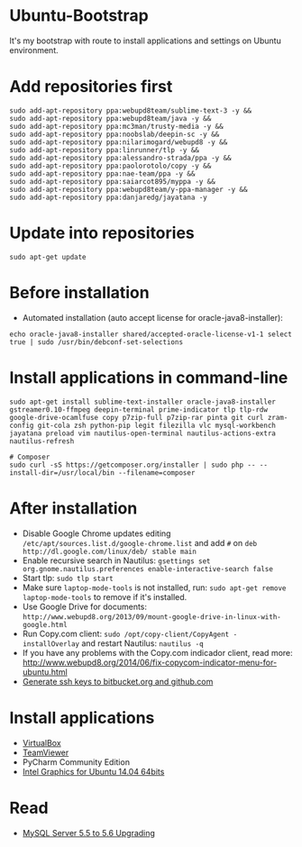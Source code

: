 Ubuntu-Bootstrap
================

It's my bootstrap with route to install applications and settings on Ubuntu environment.

# Add repositories first
```
sudo add-apt-repository ppa:webupd8team/sublime-text-3 -y && 
sudo add-apt-repository ppa:webupd8team/java -y && 
sudo add-apt-repository ppa:mc3man/trusty-media -y && 
sudo add-apt-repository ppa:noobslab/deepin-sc -y && 
sudo add-apt-repository ppa:nilarimogard/webupd8 -y && 
sudo add-apt-repository ppa:linrunner/tlp -y && 
sudo add-apt-repository ppa:alessandro-strada/ppa -y && 
sudo add-apt-repository ppa:paolorotolo/copy -y && 
sudo add-apt-repository ppa:nae-team/ppa -y &&
sudo add-apt-repository ppa:saiarcot895/myppa -y &&
sudo add-apt-repository ppa:webupd8team/y-ppa-manager -y &&
sudo add-apt-repository ppa:danjaredg/jayatana -y
```

# Update into repositories
```
sudo apt-get update
```

# Before installation
* Automated installation (auto accept license for oracle-java8-installer):
```
echo oracle-java8-installer shared/accepted-oracle-license-v1-1 select true | sudo /usr/bin/debconf-set-selections
```

# Install applications in command-line
```
sudo apt-get install sublime-text-installer oracle-java8-installer gstreamer0.10-ffmpeg deepin-terminal prime-indicator tlp tlp-rdw google-drive-ocamlfuse copy p7zip-full p7zip-rar pinta git curl zram-config git-cola zsh python-pip legit filezilla vlc mysql-workbench jayatana preload vim nautilus-open-terminal nautilus-actions-extra nautilus-refresh

# Composer
sudo curl -sS https://getcomposer.org/installer | sudo php -- --install-dir=/usr/local/bin --filename=composer
```

# After installation
* Disable Google Chrome updates editing `/etc/apt/sources.list.d/google-chrome.list` and add `#` on `deb http://dl.google.com/linux/deb/ stable main`
* Enable recursive search in Nautilus: `gsettings set org.gnome.nautilus.preferences enable-interactive-search false`
* Start tlp: `sudo tlp start`
* Make sure `laptop-mode-tools` is not installed, run: `sudo apt-get remove laptop-mode-tools` to remove if it's installed.
* Use Google Drive for documents: `http://www.webupd8.org/2013/09/mount-google-drive-in-linux-with-google.html`
* Run Copy.com client: `sudo /opt/copy-client/CopyAgent -installOverlay` and restart Nautilus: `nautilus -q`
* If you have any problems with the Copy.com indicador client, read more: http://www.webupd8.org/2014/06/fix-copycom-indicator-menu-for-ubuntu.html
* [Generate ssh keys to bitbucket.org and github.com](https://help.github.com/articles/generating-ssh-keys)

# Install applications 
* [VirtualBox](http://www.virtualbox.org)
* [TeamViewer](http://download.teamviewer.com/download/teamviewer_linux_x64.deb)
* PyCharm Community Edition
* [Intel Graphics for Ubuntu 14.04 64bits](https://01.org/linuxgraphics/downloads)

# Read
* [MySQL Server 5.5 to 5.6 Upgrading](http://dev.mysql.com/doc/refman/5.6/en/upgrading.html)
